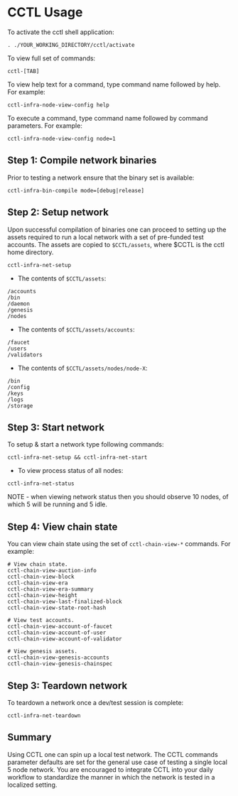 # CCTL Usage

To activate the cctl shell application:

```
. ./YOUR_WORKING_DIRECTORY/cctl/activate
```

To view full set of commands:  

```
cctl-[TAB]
```

To view help text for a command, type command name followed by help. For example:

```
cctl-infra-node-view-config help
```

To execute a command, type command name followed by command parameters. For example:

```
cctl-infra-node-view-config node=1
```

## Step 1: Compile network binaries

Prior to testing a network ensure that the binary set is available:

```
cctl-infra-bin-compile mode=[debug|release]
```

## Step 2: Setup network

Upon successful compilation of binaries one can proceed to setting up the assets required to run a local network with a set of pre-funded test accounts.  The assets are copied to `$CCTL/assets`, where $CCTL is the cctl home directory.  

```
cctl-infra-net-setup
```

- The contents of `$CCTL/assets`:

```
/accounts
/bin
/daemon
/genesis
/nodes
```

- The contents of `$CCTL/assets/accounts`:

```
/faucet
/users
/validators
```

- The contents of `$CCTL/assets/nodes/node-X`:

```
/bin
/config
/keys
/logs
/storage
```

## Step 3: Start network

To setup & start a network type following commands:

```
cctl-infra-net-setup && cctl-infra-net-start
```

- To view process status of all nodes:

```
cctl-infra-net-status
```

NOTE - when viewing network status then you should observe 10 nodes, of which 5 will be running and 5 idle. 

## Step 4: View chain state

You can view chain state using the set of `cctl-chain-view-*` commands.  For example:

```
# View chain state.
cctl-chain-view-auction-info
cctl-chain-view-block
cctl-chain-view-era
cctl-chain-view-era-summary
cctl-chain-view-height
cctl-chain-view-last-finalized-block
cctl-chain-view-state-root-hash

# View test accounts.
cctl-chain-view-account-of-faucet
cctl-chain-view-account-of-user
cctl-chain-view-account-of-validator

# View genesis assets.
cctl-chain-view-genesis-accounts
cctl-chain-view-genesis-chainspec
```

## Step 3: Teardown network

To teardown a network once a dev/test session is complete:

```
cctl-infra-net-teardown
```

## Summary

Using CCTL one can spin up a local test network.  The CCTL commands parameter defaults are set for the general use case of testing a single local 5 node network.  You are encouraged to integrate CCTL into your daily workflow to standardize the manner in which the network is tested in a localized setting.
